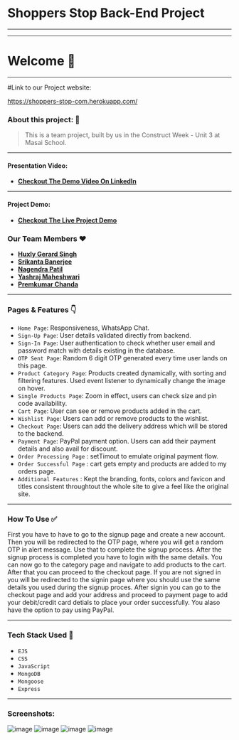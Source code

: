 # Shoppers Stop Back-End Project
---

---
# Welcome :wave:
---

#Link to our Project website:

https://shoppers-stop-com.herokuapp.com/

### About this project: :raised_hands:

> This is a team project, built by us in the Construct Week - Unit 3 at Masai School.

---

#### Presentation Video: 
- **[Checkout The Demo Video On LinkedIn](https://www.linkedin.com/feed/update/urn:li:activity:6850473762471731200/)**

---

#### Project Demo: 
- **[Checkout The Live Project Demo](https://shoppers-stop-com.herokuapp.com/)**



### Our Team Members :heart:

- **[Huxly Gerard Singh](https://github.com/huxly123)**
- **[Srikanta Banerjee](https://github.com/srikanta30)**
- **[Nagendra Patil](https://github.com/NagendraPatil)**
- **[Yashraj Maheshwari](https://github.com/yashraj-m)**
-  **[Premkumar Chanda](https://github.com/chandaprem999)**

---

### Pages & Features :point_down:

- `Home Page`: Responsiveness, WhatsApp Chat.
- `Sign-Up Page`: User details validated directly from backend.
- `Sign-In Page`: User authentication to check whether user email and password match with details existing in the database.
- `OTP Sent Page`: Random 6 digit OTP generated every time user lands on this page.
- `Product Category Page`: Products created dynamically, with sorting and filtering features. Used event listener to dynamically change the image on hover.
- `Single Products Page`: Zoom in effect, users can check size and pin code availability.
- `Cart Page`: User can see or remove products added in the cart.
- `Wishlist Page`: Users can add or remove products to the wishlist.
- `Checkout Page`: Users can add the delivery address which will be stored to the backend.
- `Payment Page`: PayPal payment option. Users can add their payment details and also avail for discount.
- `Order Processing Page` : setTimout to emulate original payment flow.
- `Order Successful Page` : cart gets empty and products are added to my orders page.
- `Additional Features` : Kept the branding, fonts, colors and favicon and titles consistent throughtout the whole site to give a feel like the original site.

---

### How To Use ✅

First you have to have to go to the signup page and create a new account. Then you will be redirected to the OTP page, where you will get a random OTP in alert message. Use that to complete the signup process. After the signup process is completed you have to login with the same details. You can now go to the category page and navigate to add products to the cart. After that you can proceed to the checkout page. If you are not signed in you will be redirected to the signin page where you should use the same details you used during the signup proces. After signin you can go to the checkout page and add your address and proceed to payment page to add your debit/credit card detials to place your order successfully. You alaso have the option to pay using PayPal.

---

### Tech Stack Used :wrench:

- `EJS`
- `CSS`
- `JavaScript`
- `MongoDB`
- `Mongoose`
- `Express`

---

### Screenshots:

![image](https://user-images.githubusercontent.com/28688901/140640914-c6ca5404-9772-4462-8c12-d7ea0f097b26.png)
![image](https://user-images.githubusercontent.com/28688901/140640940-f7dc2649-fe27-4a15-a8d1-ef77f496e0ad.png)
![image](https://user-images.githubusercontent.com/28688901/140640996-0284ed86-8b65-4956-bad9-e5bc626dfc05.png)
![image](https://user-images.githubusercontent.com/28688901/140640972-6efeae34-e17e-491f-9998-1e174b5a2258.png)
